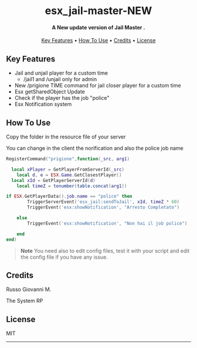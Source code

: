 
<h1 align="center">
esx_jail-master-NEW
  <br>
</h1>

<h4 align="center">A New update version of Jail Master
.</h4>

<p align="center">
  <a href="#key-features">Key Features</a> •
  <a href="#how-to-use">How To Use</a> •
  <a href="#credits">Credits</a> •
  <a href="#license">License</a>
</p>


## Key Features

* Jail and unjail player for a custom time
  - /jail1 and /unjail only for admin
* New /prigione TIME command for jail closer player for a custom time
* Esx getSharedObject Update
* Check if the player has the job "police"
* Esx Notification system


## How To Use

Copy the folder in the resource file of your server

You can change in the client the norification and also the police job name

```lua
RegisterCommand("prigione",function(_src, arg1)

  local xPlayer = GetPlayerFromServerId(_src) 
	local d, e = ESX.Game.GetClosestPlayer()
  local xId = GetPlayerServerId(d)
	local timeZ = tonumber(table.concat(arg1))

if ESX.GetPlayerData().job.name == "police" then 
		TriggerServerEvent('esx_jail:sendToJail', xId, timeZ * 60)
		TriggerEvent('esx:showNotification', "Arresto Completato")

	else
		TriggerEvent('esx:showNotification', "Non hai il job police")

	end
end)
```



> **Note**
> You need also to edit config files, test it with your script and edit the config file if you have any issue.


## Credits

Russo Giovanni M.

The System RP

## License

MIT

---

